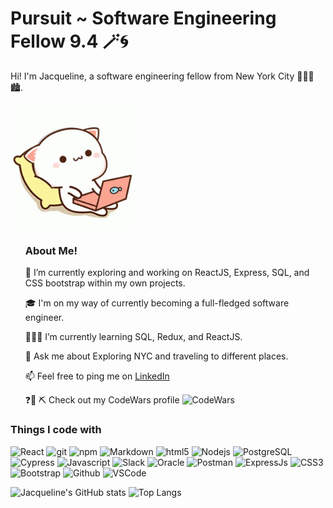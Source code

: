 <h1 align="left"> Pursuit ~ Software Engineering Fellow 9.4 🪄🌀</h1>
<p>
<!-- <img align="center" src="https://github.com/jkpasaoa/images/blob/68ef1bda73cb1e038fdca67676b700f178011a49/github%20banner2.png" /> </p> -->
  Hi! I'm Jacqueline, a software engineering fellow from New York City 🍎🗽🚖 🏙️.
  <p>
<img align="center" src="https://raw.githubusercontent.com/jkpasaoa/images/main/mochi.gif?token=GHSAT0AAAAAAB37RNPHDSE5BL7QCHTXFKLKY4PUMVA" width="200" height="200" /> </p>
<ul align="left">
  <h3>About Me!</h3>
  <p>🌱 I’m currently exploring and working on ReactJS, Express, SQL, and CSS bootstrap within my own projects.
    <p>🎓 I'm on my way of currently becoming a full-fledged software engineer.
<p>👩🏻‍💻 I’m currently learning SQL, Redux, and ReactJS.
  <p>🛫 Ask me about Exploring NYC and traveling to different places.
    <p>📫 Feel free to ping me on <a href="https://www.linkedin.com/in/jacquelinepasaoa" rel="nofollow">LinkedIn</a></p>
    <p>❓📝 ⛏ Check out my CodeWars profile <img src="https://www.codewars.com/users/jkpasaoa/badges/small" alt="CodeWars" style="max-width: 100%;"></p>
</ul>

<h3>Things I code with</h3>
<p>
  <img alt="React" src="https://img.shields.io/badge/-React-45b8d8?style=flat-square&logo=react&logoColor=white" />
    <img alt="git" src="https://img.shields.io/badge/-Git-F05032?style=flat-square&logo=git&logoColor=white" />
    <img alt="npm" src="https://img.shields.io/badge/-NPM-CB3837?style=flat-square&logo=npm&logoColor=white" />
  <img alt="Markdown" src="https://img.shields.io/badge/-Markdown-000000?style=flat-square&logo=markdown" />
  <img alt="html5" src="https://img.shields.io/badge/-HTML5-E34F26?style=flat-square&logo=html5&logoColor=white" />
    <img alt="Nodejs" src="https://img.shields.io/badge/-Nodejs-43853d?style=flat-square&logo=Node.js&logoColor=white" />
  <img alt="PostgreSQL" src="https://img.shields.io/badge/PostgreSQL-316192?style=flat-square&logo=postgresql&logoColor=white" />
  <img alt="Cypress" src="https://img.shields.io/badge/Cypress-17202C?style=flat-square&logo=cypress&logoColor=white" />
<img alt="Javascript" src="https://img.shields.io/badge/-JavaScript-%23F7DF1C?style=flat-square&logo=javascript&logoColor=000000&labelColor=%23F7DF1C&color=%23FFCE5A" />
  <img alt="Slack" src="https://img.shields.io/badge/Slack-4A154B?style=flat-square&logo=Slack&logoColor=white"/>
   <img alt="Oracle" src="https://img.shields.io/badge/Oracle-F80000?style=flat-square&logo=oracle&logoColor=black" />
  <img alt="Postman" src="https://img.shields.io/badge/Postman-FF6C37?style=flat-square&logo=Postman&logoColor=white"/>
  <img alt="ExpressJs" src="https://img.shields.io/badge/Express.js-000000?style=flat-square&logo=express&logoColor=000000&labelColor=white" />

<img alt="CSS3" src="https://img.shields.io/badge/-CSS3-%231572B6?style=flat-square&logo=css3" />

<img alt="Bootstrap" src="https://img.shields.io/badge/-Bootstrap-563D7C?style=flat-square&logo=Bootstrap" />

<img alt="Github" src="https://img.shields.io/badge/-GitHub-181717?style=flat-square&logo=github" />

<img alt="VSCode" src="http://img.shields.io/badge/-VS%20Code-007ACC?style=flat-square&logo=visual-studio-code&logoColor=ffffff" />
  
![Jacqueline's GitHub stats](https://github-readme-stats.vercel.app/api?username=jkpasaoa&show_icons=true&theme=blue-green)
![Top Langs](https://github-readme-stats.vercel.app/api/top-langs/?username=jkpasaoa&layout=donut&show_icons=true&theme=blue-green)
</p>
